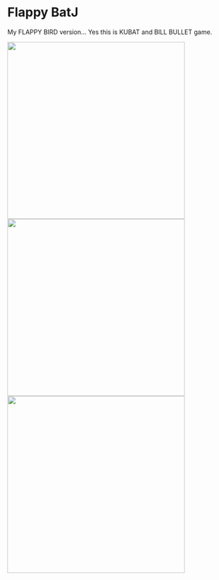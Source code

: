 # Flappy BatJ
My FLAPPY BIRD version... Yes this is KUBAT and BILL BULLET game.

<img src="https://raw.githubusercontent.com/orggue/Flappy-BatJ/master/beta1.png" height="400px"/>
<img src="https://raw.githubusercontent.com/orggue/Flappy-BatJ/master/beta2.png" height="400px"/>
<img src="https://raw.githubusercontent.com/orggue/Flappy-BatJ/master/beta3.png" height="400px"/>
